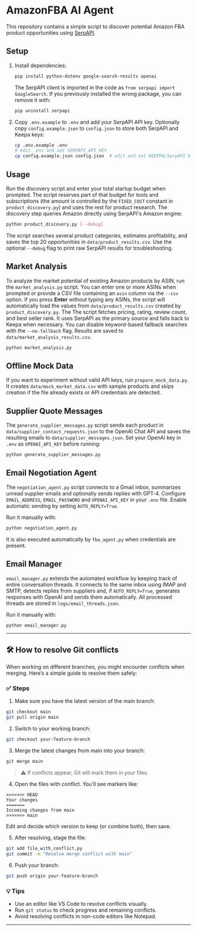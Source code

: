 # AmazonFBA AI Agent

This repository contains a simple script to discover potential Amazon FBA product opportunities using [SerpAPI](https://serpapi.com/).

## Setup
1. Install dependencies:
   ```bash
   pip install python-dotenv google-search-results openai
   ```
   The SerpAPI client is imported in the code as `from serpapi import GoogleSearch`.
   If you previously installed the wrong package, you can remove it with:
   ```bash
   pip uninstall serpapi
   ```
2. Copy `.env.example` to `.env` and add your SerpAPI API key. Optionally copy
   `config.example.json` to `config.json` to store both SerpAPI and Keepa keys:
   ```bash
   cp .env.example .env
   # edit .env and set SERPAPI_API_KEY
   cp config.example.json config.json  # edit and set KEEPPA/SerpAPI keys
   ```

## Usage
Run the discovery script and enter your total startup budget when prompted.
The script reserves part of that budget for tools and subscriptions (the amount is controlled by the `FIXED_COST` constant in `product_discovery.py`) and uses the rest for product research. The discovery step queries Amazon directly using SerpAPI's Amazon engine:


```bash
python product_discovery.py [--debug]
```

The script searches several product categories, estimates profitability, and saves the top 20 opportunities in `data/product_results.csv`. Use the optional `--debug` flag to print raw SerpAPI results for troubleshooting.

## Market Analysis
To analyze the market potential of existing Amazon products by ASIN, run the
`market_analysis.py` script. You can enter one or more ASINs when prompted or
provide a CSV file containing an `asin` column via the `--csv` option. If you
press **Enter** without typing any ASINs, the script will automatically load the
values from `data/product_results.csv` created by `product_discovery.py`. The
The script fetches pricing, rating, review count, and best seller rank. It uses
SerpAPI as the primary source and falls back to Keepa when necessary. You can
disable keyword-based fallback searches with the `--no-fallback` flag. Results
are saved to `data/market_analysis_results.csv`.

```bash
python market_analysis.py
```


## Offline Mock Data
If you want to experiment without valid API keys, run `prepare_mock_data.py`.
It creates `data/mock_market_data.csv` with sample products and skips creation
if the file already exists or API credentials are detected.

## Supplier Quote Messages
The `generate_supplier_messages.py` script sends each product in
`data/supplier_contact_requests.json` to the OpenAI Chat API and saves the
resulting emails to `data/supplier_messages.json`. Set your OpenAI key in `.env`
as `OPENAI_API_KEY` before running:

```bash
python generate_supplier_messages.py
```

## Email Negotiation Agent
The `negotiation_agent.py` script connects to a Gmail inbox, summarizes unread supplier emails and optionally sends replies with GPT‑4. Configure `EMAIL_ADDRESS`, `EMAIL_PASSWORD` and `OPENAI_API_KEY` in your `.env` file. Enable automatic sending by setting `AUTO_REPLY=True`.

Run it manually with:
```bash
python negotiation_agent.py
```
It is also executed automatically by `fba_agent.py` when credentials are present.

## Email Manager
`email_manager.py` extends the automated workflow by keeping track of entire conversation threads. It connects to the same inbox using IMAP and SMTP, detects replies from suppliers and, if `AUTO_REPLY=True`, generates responses with OpenAI and sends them automatically. All processed threads are stored in `logs/email_threads.json`.

Run it manually with:
```bash
python email_manager.py
```
---

## 🛠️ How to resolve Git conflicts

When working on different branches, you might encounter conflicts when merging. Here’s a simple guide to resolve them safely:

### ✅ Steps

1. Make sure you have the latest version of the main branch:

```bash
git checkout main
git pull origin main
```

2. Switch to your working branch:

```bash
git checkout your-feature-branch
```

3. Merge the latest changes from main into your branch:

```bash
git merge main
```

> ⚠️ If conflicts appear, Git will mark them in your files.

4. Open the files with conflict. You’ll see markers like:

```text
<<<<<<< HEAD
Your changes
=======
Incoming changes from main
>>>>>>> main
```

Edit and decide which version to keep (or combine both), then save.

5. After resolving, stage the file:

```bash
git add file_with_conflict.py
git commit -m "Resolve merge conflict with main"
```

6. Push your branch:

```bash
git push origin your-feature-branch
```

### 💡 Tips

- Use an editor like VS Code to resolve conflicts visually.
- Run `git status` to check progress and remaining conflicts.
- Avoid resolving conflicts in non-code editors like Notepad.

---
